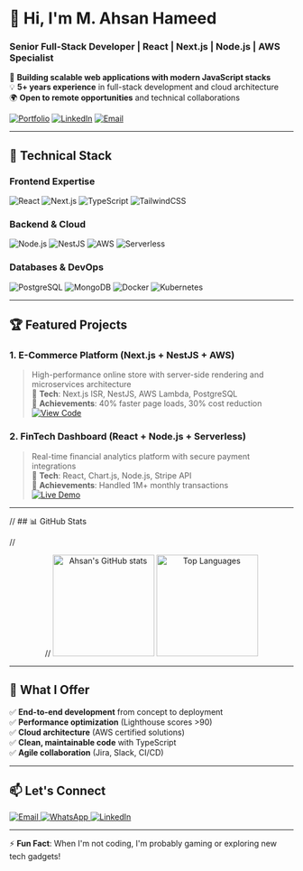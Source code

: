 # 👋 Hi, I'm M. Ahsan Hameed
### Senior Full-Stack Developer | React | Next.js | Node.js | AWS Specialist

🚀 **Building scalable web applications with modern JavaScript stacks**  
💡 **5+ years experience** in full-stack development and cloud architecture  
🌍 **Open to remote opportunities** and technical collaborations

[![Portfolio](https://img.shields.io/badge/Portfolio-ahsan--h.com-blue?style=flat-square)](http://ahsan-h.com)
[![LinkedIn](https://img.shields.io/badge/LinkedIn-Connect-blue?style=flat-square&logo=linkedin)](https://linkedin.com/in/m-ahsan-hameed)
[![Email](https://img.shields.io/badge/Email-Contact-red?style=flat-square&logo=mail.ru)](mailto:ahsanjutt0999@outlook.com)

---

## 🔧 Technical Stack

### Frontend Expertise
<p>
  <img src="https://img.shields.io/badge/React-61DAFB?style=for-the-badge&logo=react&logoColor=white" alt="React">
  <img src="https://img.shields.io/badge/Next.js-000000?style=for-the-badge&logo=next.js&logoColor=white" alt="Next.js">
  <img src="https://img.shields.io/badge/TypeScript-3178C6?style=for-the-badge&logo=typescript&logoColor=white" alt="TypeScript">
  <img src="https://img.shields.io/badge/TailwindCSS-06B6D4?style=for-the-badge&logo=tailwind-css&logoColor=white" alt="TailwindCSS">
</p>

### Backend & Cloud
<p>
  <img src="https://img.shields.io/badge/Node.js-339933?style=for-the-badge&logo=node.js&logoColor=white" alt="Node.js">
  <img src="https://img.shields.io/badge/NestJS-E0234E?style=for-the-badge&logo=nestjs&logoColor=white" alt="NestJS">
  <img src="https://img.shields.io/badge/AWS-232F3E?style=for-the-badge&logo=amazon-aws&logoColor=white" alt="AWS">
  <img src="https://img.shields.io/badge/Serverless-FD5750?style=for-the-badge&logo=serverless&logoColor=white" alt="Serverless">
</p>

### Databases & DevOps
<p>
  <img src="https://img.shields.io/badge/PostgreSQL-4169E1?style=for-the-badge&logo=postgresql&logoColor=white" alt="PostgreSQL">
  <img src="https://img.shields.io/badge/MongoDB-47A248?style=for-the-badge&logo=mongodb&logoColor=white" alt="MongoDB">
  <img src="https://img.shields.io/badge/Docker-2496ED?style=for-the-badge&logo=docker&logoColor=white" alt="Docker">
  <img src="https://img.shields.io/badge/Kubernetes-326CE5?style=for-the-badge&logo=kubernetes&logoColor=white" alt="Kubernetes">
</p>

---

## 🏆 Featured Projects

### 1. E-Commerce Platform (Next.js + NestJS + AWS)
> High-performance online store with server-side rendering and microservices architecture  
🔹 **Tech**: Next.js ISR, NestJS, AWS Lambda, PostgreSQL  
🔹 **Achievements**: 40% faster page loads, 30% cost reduction  
[![View Code](https://img.shields.io/badge/View_Code-GitHub-181717?style=flat-square&logo=github)](https://github.com/your-repo)

### 2. FinTech Dashboard (React + Node.js + Serverless)
> Real-time financial analytics platform with secure payment integrations  
🔹 **Tech**: React, Chart.js, Node.js, Stripe API  
🔹 **Achievements**: Handled 1M+ monthly transactions  
[![Live Demo](https://img.shields.io/badge/Live_Demo-Visit-green?style=flat-square)](https://demo-url.com)

---

// ## 📊 GitHub Stats

// <div align="center">
 // <img height="180em" src="https://github-readme-stats.vercel.app/api?username=ahsanjutt01&show_icons=true&theme=radical&hide_border=true&count_private=true" alt="Ahsan's GitHub stats">
  <img height="180em" src="https://github-readme-stats.vercel.app/api/top-langs/?username=ahsanjutt01&layout=compact&theme=radical&hide_border=true" alt="Top Languages">
</div>

---

## 🌟 What I Offer

✅ **End-to-end development** from concept to deployment  
✅ **Performance optimization** (Lighthouse scores >90)  
✅ **Cloud architecture** (AWS certified solutions)  
✅ **Clean, maintainable code** with TypeScript  
✅ **Agile collaboration** (Jira, Slack, CI/CD)

---

## 📫 Let's Connect

<p align="left">
  <a href="mailto:ahsanjutt0999@outlook.com">
    <img src="https://img.shields.io/badge/Email-ahsanjutt0999@outlook.com-red?style=flat-square&logo=mail.ru" alt="Email">
  </a>
  <a href="https://wa.me/447300564241">
    <img src="https://img.shields.io/badge/WhatsApp-+447300564241-green?style=flat-square&logo=whatsapp" alt="WhatsApp">
  </a>
  <a href="https://linkedin.com/in/m-ahsan-hameed">
    <img src="https://img.shields.io/badge/LinkedIn-M._Ahsan_Hameed-blue?style=flat-square&logo=linkedin" alt="LinkedIn">
  </a>
</p>

---

⚡ **Fun Fact**: When I'm not coding, I'm probably gaming or exploring new tech gadgets!
